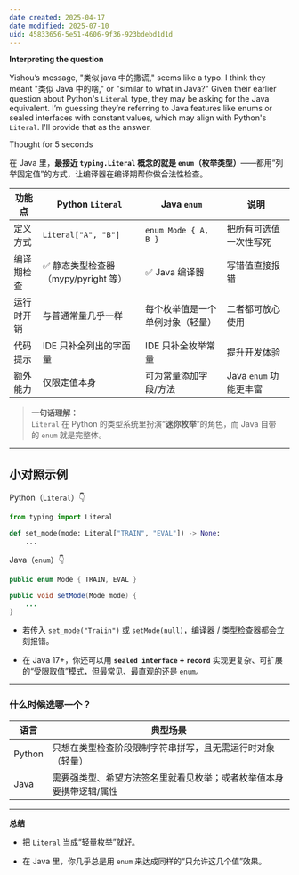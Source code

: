 ```yaml
---
date created: 2025-04-17
date modified: 2025-07-10
uid: 45833656-5e51-4606-9f36-923bdebd1d1d
---
```

**Interpreting the question**

Yishou’s message, "类似 java 中的撒谎," seems like a typo. I think they meant "类似 Java 中的啥," or "similar to what in Java?" Given their earlier question about Python's `Literal` type, they may be asking for the Java equivalent. I’m guessing they’re referring to Java features like enums or sealed interfaces with constant values, which may align with Python's `Literal`. I'll provide that as the answer.

Thought for 5 seconds

在 Java 里，**最接近 `typing.Literal` 概念的就是 `enum`（枚举类型）**——都用“列举固定值”的方式，让编译器在编译期帮你做合法性检查。

|功能点|Python `Literal`|Java `enum`|说明|
|---|---|---|---|
|定义方式|`Literal["A", "B"]`|`enum Mode { A, B }`|把所有可选值一次性写死|
|编译期检查|✅ 静态类型检查器（mypy/pyright 等）|✅ Java 编译器|写错值直接报错|
|运行时开销|与普通常量几乎一样|每个枚举值是一个单例对象（轻量）|二者都可放心使用|
|代码提示|IDE 只补全列出的字面量|IDE 只补全枚举常量|提升开发体验|
|额外能力|仅限定值本身|可为常量添加字段/方法|Java `enum` 功能更丰富|

> **一句话理解：**  
> `Literal` 在 Python 的类型系统里扮演“**迷你枚举**”的角色，而 Java 自带的 `enum` 就是完整体。

---

## 小对照示例

Python（`Literal`）👇

```python
from typing import Literal

def set_mode(mode: Literal["TRAIN", "EVAL"]) -> None:
    ...
```

Java（`enum`）👇

```java
public enum Mode { TRAIN, EVAL }

public void setMode(Mode mode) {
    ...
}
```

- 若传入 `set_mode("Traiin")` 或 `setMode(null)`，编译器 / 类型检查器都会立刻报错。
    
- 在 Java 17+，你还可以用 **`sealed interface` + `record`** 实现更复杂、可扩展的“受限取值”模式，但最常见、最直观的还是 `enum`。
    

---

### 什么时候选哪一个？

|语言|典型场景|
|---|---|
|Python|只想在类型检查阶段限制字符串拼写，且无需运行时对象（轻量）|
|Java|需要强类型、希望方法签名里就看见枚举；或者枚举值本身要携带逻辑/属性|

---

**总结**

- 把 `Literal` 当成“轻量枚举”就好。
    
- 在 Java 里，你几乎总是用 `enum` 来达成同样的“只允许这几个值”效果。
